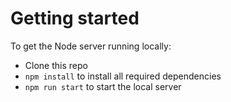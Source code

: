# Getting started

To get the Node server running locally:

- Clone this repo
- `npm install` to install all required dependencies
- `npm run start` to start the local server
